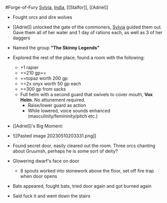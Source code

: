 #Forge-of-Fury 
[Sylvia](PCs/Past/Sylvia.md), [India](PCs/Current/India.md), [[Stalfor]], [[Adriel]]

- Fought orcs and dire wolves
- [[Adriel]] unlocked the gate of the commoners, [Sylvia](PCs/Past/Sylvia.md) guided them out. Gave them all of her water and 1 day of rations each, as well as 3 of her daggers
- Named the group **"The Skinny Legends"**
- Explored the rest of the place, found a room with the following:
	- +1 rapier
	- ==210 gp==
	- ==topaz worth 200 gp
	- ==2x onyx worth 50 gp each
	- ==300 gp from sacks
	- Full helm with a second guard that swivels to cover mouth, **Vox Helm**. No attunement required.
		- Raise/lower guard as action
		- While lowered, voice sounds enhanced (masculinity/femininity/pitch etc.)

- [[Adriel]]'s Big Moment:
- ![[Pasted image 20230510203331.png]]

- Found secret door, easily cleared out the room. Three orcs chanting about Gruumsh, perhaps he is some sort of deity?
- Glowering dwarf's face on door
	- 8 spouts worked into stonework above the floor, set off fire trap when door opens
- Bats appeared, fought bats, tried door again and got burned again
- Said fuck it and went down the stairs